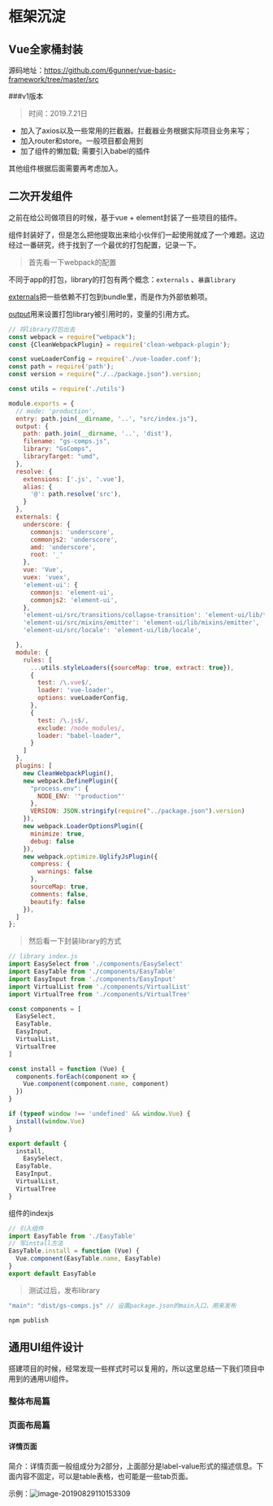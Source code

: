 # 框架沉淀

## Vue全家桶封装

源码地址：https://github.com/6gunner/vue-basic-framework/tree/master/src

###v1版本 

> 时间：2019.7.21日

- 加入了axios以及一些常用的拦截器。拦截器业务根据实际项目业务来写；
- 加入router和store。一般项目都会用到
- 加了组件的懒加载; 需要引入babel的插件

其他组件根据后面需要再考虑加入。





## 二次开发组件

之前在给公司做项目的时候，基于vue + element封装了一些项目的插件。

组件封装好了，但是怎么把他提取出来给小伙伴们一起使用就成了一个难题。这边经过一番研究，终于找到了一个最优的打包配置，记录一下。

> 首先看一下webpack的配置

不同于app的打包，library的打包有两个概念：`externals` 、`暴露library`

[externals](./Webpack#externals)把一些依赖不打包到bundle里，而是作为外部依赖项。

[output](./Webpack#output)用来设置打包library被引用时的，变量的引用方式。

```js
// 将library打包出去
const webpack = require("webpack");
const {CleanWebpackPlugin} = require('clean-webpack-plugin');

const vueLoaderConfig = require('./vue-loader.conf');
const path = require('path');
const version = require("./../package.json").version;

const utils = require('./utils')

module.exports = {
  // mode: 'production',
  entry: path.join(__dirname, '..', "src/index.js"),
  output: {
    path: path.join(__dirname, '..', 'dist'),
    filename: "gs-comps.js",
    library: "GsComps",
    libraryTarget: "umd",
  },
  resolve: {
    extensions: ['.js', '.vue'],
    alias: {
      '@': path.resolve('src'),
    }
  },
  externals: {
    underscore: {
      commonjs: 'underscore',
      commonjs2: 'underscore',
      amd: 'underscore',
      root: '_'
    },
    vue: 'Vue',
    vuex: 'vuex',
    'element-ui': {
      commonjs: 'element-ui',
      commonjs2: 'element-ui',
    },
    'element-ui/src/transitions/collapse-transition': 'element-ui/lib/transitions/collapse-transition',
    'element-ui/src/mixins/emitter': 'element-ui/lib/mixins/emitter',
    'element-ui/src/locale': 'element-ui/lib/locale',

  },
  module: {
    rules: [
      ...utils.styleLoaders({sourceMap: true, extract: true}),
      {
        test: /\.vue$/,
        loader: 'vue-loader',
        options: vueLoaderConfig,
      },
      {
        test: /\.js$/,
        exclude: /node_modules/,
        loader: "babel-loader",
      }
    ]
  },
  plugins: [
    new CleanWebpackPlugin(),
    new webpack.DefinePlugin({
      "process.env": {
        NODE_ENV: '"production"'
      },
      VERSION: JSON.stringify(require("../package.json").version)
    }),
    new webpack.LoaderOptionsPlugin({
      minimize: true,
      debug: false
    }),
    new webpack.optimize.UglifyJsPlugin({
      compress: {
        warnings: false
      },
      sourceMap: true,
      comments: false,
      beautify: false
    }),
  ]
};

```



> 然后看一下封装library的方式

```js
// library index.js
import EasySelect from './components/EasySelect'
import EasyTable from './components/EasyTable'
import EasyInput from './components/EasyInput'
import VirtualList from './components/VirtualList'
import VirtualTree from './components/VirtualTree'

const components = [
  EasySelect,
  EasyTable,
  EasyInput,
  VirtualList,
  VirtualTree
]

const install = function (Vue) {
  components.forEach(component => {
    Vue.component(component.name, component)
  })
}

if (typeof window !== 'undefined' && window.Vue) {
  install(window.Vue)
}

export default {
  install,
 	EasySelect,
  EasyTable,
  EasyInput,
  VirtualList,
  VirtualTree
}
```

组件的indexjs

```js
// 引入组件
import EasyTable from './EasyTable'
// 写install方法
EasyTable.install = function (Vue) {
  Vue.component(EasyTable.name, EasyTable)
}
export default EasyTable
```



> 测试过后，发布library

```js
"main": "dist/gs-comps.js" // 设置package.json的main入口，用来发布
```

```shell
npm publish
```



## 通用UI组件设计

搭建项目的时候，经常发现一些样式时可以复用的，所以这里总结一下我们项目中用到的通用UI组件。

### 整体布局篇



### 页面布局篇

#### 详情页面

简介：详情页面一般组成分为2部分，上面部分是label-value形式的描述信息。下面内容不固定，可以是table表格，也可能是一些tab页面。

示例：![image-20190829110153309](https://ipic-coda.oss-cn-beijing.aliyuncs.com/2020-03-18-031428.png)

